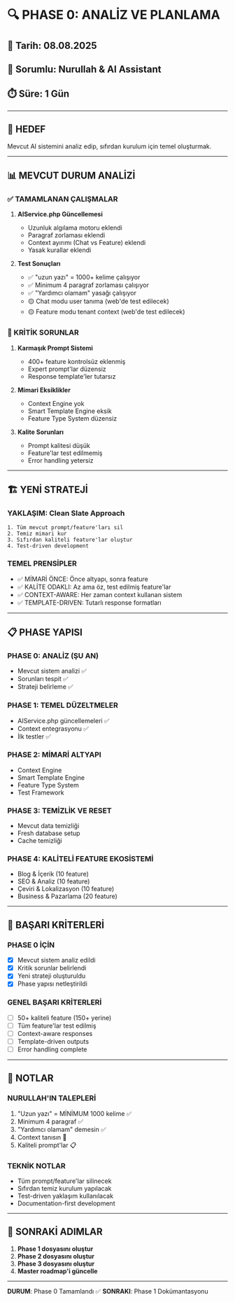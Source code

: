 # 🔍 PHASE 0: ANALİZ VE PLANLAMA

## 📅 Tarih: 08.08.2025
## 👤 Sorumlu: Nurullah & AI Assistant  
## ⏱️ Süre: 1 Gün

---

## 🎯 HEDEF
Mevcut AI sistemini analiz edip, sıfırdan kurulum için temel oluşturmak.

---

## 📊 MEVCUT DURUM ANALİZİ

### ✅ TAMAMLANAN ÇALIŞMALAR
1. **AIService.php Güncellemesi**
   - Uzunluk algılama motoru eklendi
   - Paragraf zorlaması eklendi
   - Context ayırımı (Chat vs Feature) eklendi
   - Yasak kurallar eklendi

2. **Test Sonuçları**
   - ✅ "uzun yazı" = 1000+ kelime çalışıyor
   - ✅ Minimum 4 paragraf zorlaması çalışıyor
   - ✅ "Yardımcı olamam" yasağı çalışıyor
   - 🟡 Chat modu user tanıma (web'de test edilecek)
   - 🟡 Feature modu tenant context (web'de test edilecek)

### 🔴 KRİTİK SORUNLAR
1. **Karmaşık Prompt Sistemi**
   - 400+ feature kontrolsüz eklenmiş
   - Expert prompt'lar düzensiz
   - Response template'ler tutarsız

2. **Mimari Eksiklikler**
   - Context Engine yok
   - Smart Template Engine eksik
   - Feature Type System düzensiz

3. **Kalite Sorunları**
   - Prompt kalitesi düşük
   - Feature'lar test edilmemiş
   - Error handling yetersiz

---

## 🏗️ YENİ STRATEJİ

### **YAKLAŞIM: Clean Slate Approach**
```
1. Tüm mevcut prompt/feature'ları sil
2. Temiz mimari kur
3. Sıfırdan kaliteli feature'lar oluştur
4. Test-driven development
```

### **TEMEL PRENSİPLER**
- ✅ MİMARİ ÖNCE: Önce altyapı, sonra feature
- ✅ KALİTE ODAKLI: Az ama öz, test edilmiş feature'lar
- ✅ CONTEXT-AWARE: Her zaman context kullanan sistem
- ✅ TEMPLATE-DRIVEN: Tutarlı response formatları

---

## 📋 PHASE YAPISI

### **PHASE 0: ANALİZ (ŞU AN)**
- Mevcut sistem analizi ✅
- Sorunları tespit ✅
- Strateji belirleme ✅

### **PHASE 1: TEMEL DÜZELTMELER** 
- AIService.php güncellemeleri ✅
- Context entegrasyonu ✅
- İlk testler ✅

### **PHASE 2: MİMARİ ALTYAPI**
- Context Engine
- Smart Template Engine
- Feature Type System
- Test Framework

### **PHASE 3: TEMİZLİK VE RESET**
- Mevcut data temizliği
- Fresh database setup
- Cache temizliği

### **PHASE 4: KALİTELİ FEATURE EKOSİSTEMİ**
- Blog & İçerik (10 feature)
- SEO & Analiz (10 feature)
- Çeviri & Lokalizasyon (10 feature)
- Business & Pazarlama (20 feature)

---

## 🎯 BAŞARI KRİTERLERİ

### **PHASE 0 İÇİN**
- [x] Mevcut sistem analiz edildi
- [x] Kritik sorunlar belirlendi
- [x] Yeni strateji oluşturuldu
- [x] Phase yapısı netleştirildi

### **GENEL BAŞARI KRİTERLERİ**
- [ ] 50+ kaliteli feature (150+ yerine)
- [ ] Tüm feature'lar test edilmiş
- [ ] Context-aware responses
- [ ] Template-driven outputs
- [ ] Error handling complete

---

## 📝 NOTLAR

### **NURULLAH'IN TALEPLERİ**
1. "Uzun yazı" = MİNİMUM 1000 kelime ✅
2. Minimum 4 paragraf ✅
3. "Yardımcı olamam" demesin ✅
4. Context tanısın 🔄
5. Kaliteli prompt'lar 📋

### **TEKNİK NOTLAR**
- Tüm prompt/feature'lar silinecek
- Sıfırdan temiz kurulum yapılacak
- Test-driven yaklaşım kullanılacak
- Documentation-first development

---

## 🚀 SONRAKİ ADIMLAR

1. **Phase 1 dosyasını oluştur**
2. **Phase 2 dosyasını oluştur**
3. **Phase 3 dosyasını oluştur**
4. **Master roadmap'i güncelle**

---

**DURUM**: Phase 0 Tamamlandı ✅
**SONRAKI**: Phase 1 Dokümantasyonu